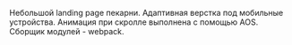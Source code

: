 Небольшой landing page пекарни. Адаптивная верстка под мобильные устройства. Анимация при скролле выполнена с помощью AOS. Сборщик модулей - webpack.  
